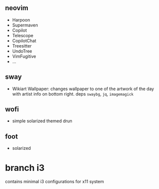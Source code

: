 ## neovim
- Harpoon
- Supermaven
- Copilot
- Telescope
- CopilotChat
- Treesitter
- UndoTree
- VimFugitive 
- ...

## sway
- Wikiart Wallpaper: changes wallpaper to one of the artwork of the day with artist info on bottom right. deps `swaybg`, `jq`, `imagemagick`

## wofi
- simple solarized themed drun 

## foot
- solarized 

# branch i3
contains minimal i3 configurations for x11 system
